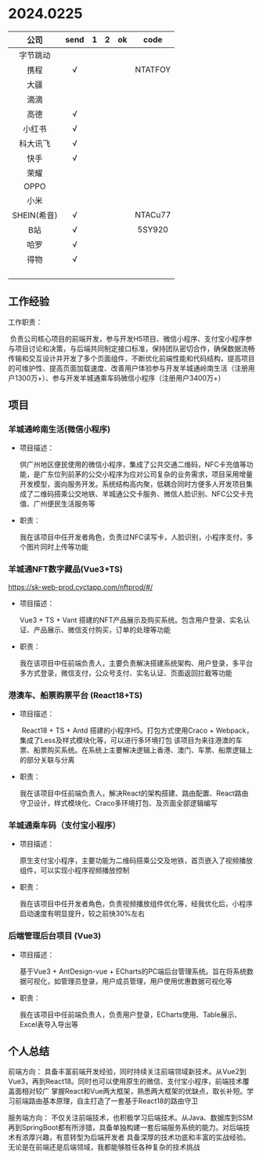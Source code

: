 # 2024.0225

|    公司     | send |  1   |  2   |  ok  |  code   |
| :---------: | :--: | :--: | :--: | :--: | :-----: |
|  字节跳动   |      |      |      |      |         |
|    携程     |  √   |      |      |      | NTATFOY |
|    大疆     |      |      |      |      |         |
|    滴滴     |      |      |      |      |         |
|    高德     |  √   |      |      |      |         |
|   小红书    |  √   |      |      |      |         |
|  科大讯飞   |  √   |      |      |      |         |
|    快手     |  √   |      |      |      |         |
|    荣耀     |      |      |      |      |         |
|    OPPO     |      |      |      |      |         |
|    小米     |      |      |      |      |         |
| SHEIN(希音) |  √   |      |      |      | NTACu77 |
|     B站     |  √   |      |      |      | 5SY920  |
|    哈罗     |  √   |      |      |      |         |
|    得物     |  √   |      |      |      |         |
|             |      |      |      |      |         |
|             |      |      |      |      |         |
|             |      |      |      |      |         |
|             |      |      |      |      |         |



## 工作经验

工作职责：

​    负责公司核心项目的前端开发，参与开发H5项目、微信小程序、支付宝小程序
​    参与项目讨论和决策，与后端共同制定接口标准，保持团队密切合作，确保数据流畅传输和交互
​    设计并开发了多个页面组件，不断优化前端性能和代码结构，提高项目的可维护性、提高页面加载速度、改善用户体验
​    参与开发羊城通岭南生活（注册用户1300万+）、参与开发羊城通乘车码微信小程序（注册用户3400万+）



## 项目

### 羊城通岭南生活(微信小程序)

- 项目描述：

  ​    供广州地区便民使用的微信小程序，集成了公共交通二维码，NFC卡充值等功能，是广东位列前茅的公交小程序
​    为应对公司复杂的业务需求，项目采用增量开发模型，面向服务开发。系统结构高内聚，低耦合同时方便多人开发
  ​    项目集成了二维码搭乘公交地铁、羊城通公交卡服务、微信人脸识别、NFC公交卡充值、广州便民生活服务等

- 职责：

  我在该项目中任开发者角色，负责过NFC读写卡，人脸识别，小程序支付，多个图片同时上传等功能



### 羊城通NFT数字藏品(Vue3+TS)

https://sk-web-prod.cyctapp.com/nftprod/#/

- 项目描述：

  Vue3 + TS + Vant 搭建的NFT产品展示及购买系统。包含用户登录、实名认证、产品展示、微信支付购买，订单的处理等功能

- 职责：

  我在该项目中任前端负责人，主要负责解决搭建系统架构、用户登录，多平台多方式登录，微信支付，公众号支付、实名认证、页面返回拦截等功能



### 港澳车、船票购票平台 (React18+TS)

- 项目描述：

  ​    React18 + TS + Antd 搭建的小程序H5。打包方式使用Craco + Webpack，集成了Less及样式模块化等，可以进行多环境打包
  ​    该项目为来往港澳的车票、船票购买系统。在系统上主要解决逻辑上香港、澳门、车票、船票逻辑上的部分关联与分离
  
- 职责：

  我在该项目中任前端负责人，解决React的架构搭建、路由配置、React路由守卫设计，样式模块化、Craco多环境打包、及页面全部逻辑编写



### 羊城通乘车码（支付宝小程序）

- 项目描述：

  原生支付宝小程序，主要功能为二维码搭乘公交及地铁，首页嵌入了视频播放组件，可以实现小程序视频播放控制

- 职责：

  我在该项目中任开发者角色，负责视频播放组件优化等，经我优化后，小程序启动速度有明显提升，较之前快30%左右



### 后端管理后台项目 (Vue3)

- 项目描述：

  基于Vue3 + AntDesign-vue + ECharts的PC端后台管理系统。旨在将系统数据可视化，如管理员登录，用户成员管理，用户使用优惠数据可视化等

- 职责：

  我在该项目中任前端负责人，负责用户登录，ECharts使用、Table展示、Excel表导入导出等



## 个人总结

前端方向：
    具备丰富前端开发经验，同时持续关注前端领域新技术。从Vue2到Vue3，再到React18。同时也可以使用原生的微信、支付宝小程序，前端技术覆盖面相对较广
    掌握React和Vue两大框架，熟悉两大框架的优缺点，取长补短。学习前端路由基本原理，自主打造了一套基于React18的路由守卫

服务端方向：
    不仅关注前端技术，也积极学习后端技术。从Java、数据库到SSM再到SpringBoot都有所涉猎，具备单独构建一套后端服务系统的能力。对后端技术有浓厚兴趣，有意转型为后端开发者
    具备深厚的技术功底和丰富的实战经验。无论是在前端还是后端领域，我都能够胜任各种复杂的技术挑战
